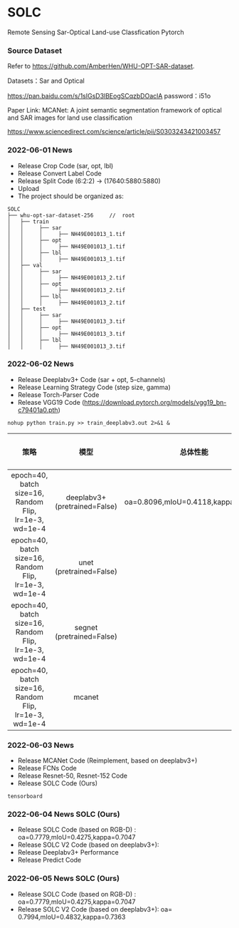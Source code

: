# SOLC
Remote Sensing Sar-Optical Land-use Classfication Pytorch 

### Source Dataset

Refer to https://github.com/AmberHen/WHU-OPT-SAR-dataset.

Datasets：Sar and Optical

https://pan.baidu.com/s/1sIGsD3lBEogSCqzbDOaclA password：i51o

Paper Link: MCANet: A joint semantic segmentation framework of optical and SAR images for land use classification

https://www.sciencedirect.com/science/article/pii/S0303243421003457

### 2022-06-01 News
- Release Crop Code (sar, opt, lbl)
- Release Convert Label Code 
- Release Split Code (6:2:2) -> (17640:5880:5880)
- Upload
- The project should be organized as:
```text
SOLC
├── whu-opt-sar-dataset-256     //  root
│   ├── train
│   │     ├── sar
│   │     │     ├── NH49E001013_1.tif
│   │     ├── opt
│   │     │     ├── NH49E001013_1.tif
│   │     ├── lbl
│   │     │     ├── NH49E001013_1.tif
│   ├── val
│   │     ├── sar
│   │     │     ├── NH49E001013_2.tif
│   │     ├── opt
│   │     │     ├── NH49E001013_2.tif
│   │     ├── lbl
│   │     │     ├── NH49E001013_2.tif
│   ├── test
│   │     ├── sar
│   │     │     ├── NH49E001013_3.tif
│   │     ├── opt
│   │     │     ├── NH49E001013_3.tif
│   │     ├── lbl
│   │     │     ├── NH49E001013_3.tif
```
### 2022-06-02 News

- Release Deeplabv3+ Code (sar + opt, 5-channels)
- Release Learning Strategy Code (step size, gamma)
- Release Torch-Parser Code
- Release VGG19 Code (https://download.pytorch.org/models/vgg19_bn-c79401a0.pth)

```text
nohup python train.py >> train_deeplabv3.out 2>&1 &
```

|                             策略                             |             模型              | 总体性能 |  各类别    |
| :----------------------------------------------------------: | :---------------------------: | :--: | ---- |
| epoch=40, batch size=16, <br />Random Flip, lr=1e-3, wd=1e-4 | deeplabv3+ (pretrained=False) |  oa=0.8096,mIoU=0.4118,kappa=0.7261    |      |
| epoch=40, batch size=16, <br />Random Flip, lr=1e-3, wd=1e-4 | unet (pretrained=False) |     |      |      |                
| epoch=40, batch size=16, <br />Random Flip, lr=1e-3, wd=1e-4 | segnet (pretrained=False) |   |      |      |   
| epoch=40, batch size=16, <br />Random Flip, lr=1e-3, wd=1e-4 | mcanet  |   |      |      |  

### 2022-06-03 News
- Release MCANet Code (Reimplement, based on deeplabv3+)
- Release FCNs Code 
- Release Resnet-50, Resnet-152 Code 
- Release SOLC Code (Ours) 
```text
tensorboard 
```

### 2022-06-04 News SOLC (Ours)
- Release SOLC Code (based on RGB-D) : oa=0.7779,mIoU=0.4275,kappa=0.7047
- Release SOLC V2 Code (based on deeplabv3+): 
- Release Deeplabv3+ Performance
- Release Predict Code
         
 
### 2022-06-05 News SOLC (Ours)
- Release SOLC Code (based on RGB-D) : oa=0.7779,mIoU=0.4275,kappa=0.7047
- Release SOLC V2 Code (based on deeplabv3+): oa= 0.7994,mIoU=0.4832,kappa=0.7363





